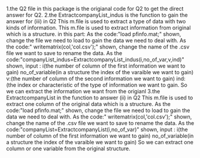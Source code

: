 1.the Q2 file in this package is the origianal code for Q2 to get the direct answer for Q2.
2.the ExtractcompanyList_indus is the function to gain the answer for (iii) in Q2
  This m.file is used to extract a type of data with two kinds of information.
  This m.file is used to extract information from original which is a structure.
  in this part:
  As the code:"load pfinfo.mat;" shown, change the file we need to load to gain the data we need to deal with.
  As the code:" writematrix(col,'col.csv');" shown, change the name of the .csv file we want to save to rename the data.
  As the code:"companyList_indus=ExtractcompanyList_indus(i,no_of_var,v,ind)" shown, input :
     i(the number of column of the first information we want to gain)
     no_of_variable(in a structure the index of the varaible we want to gain)
     v:(the number of column of the second information we want to gain)
     ind:(the index or characteristic of the type of information we want to gain.
  So we can extract the information we want from the origianl
3.the ExtractcompanyList in the function to answer (ii) in Q2
  This m.file is used to extract one column of the original data which is a structure.
  As the code:"load pfinfo.mat;" shown, change the file we need to load to gain the data we need to deal with.
  As the code:" writematrix(col,'col.csv');" shown, change the name of the .csv file we want to save to rename the data.
  As the code:"companyList=ExtractcompanyList(i,no_of_var)" shown, input :
     i(the number of column of the first information we want to gain)
     no_of_variable(in a structure the index of the varaible we want to gain)
 So we can extract one column or one variable from the original structure.
